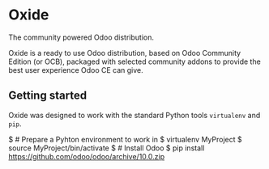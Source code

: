 # Oxide
The community powered Odoo distribution.

Oxide is a ready to use Odoo distribution, 
based on Odoo Community Edition (or OCB),
packaged with selected community addons
to provide the best user experience Odoo CE can give.

## Getting started

Oxide was designed to work with the standard Python tools
``virtualenv`` and ``pip``.


$ # Prepare a Pyhton environment to work in
$ virtualenv MyProject
$ source MyProject/bin/activate
$ # Install Odoo
$ pip install https://github.com/odoo/odoo/archive/10.0.zip
